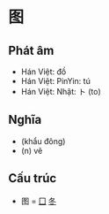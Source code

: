 # 图

## Phát âm
* Hán Việt: đồ
* Hán Việt: PinYin: tú
* Hán Việt: Nhật: ト (to)

## Nghĩa
* (khẩu đông)
* (n) vẽ

## Cấu trúc
* 图 = [囗](囗.md) [冬](冬.md)

<script>window.HANZI_FIELD='图';</script>